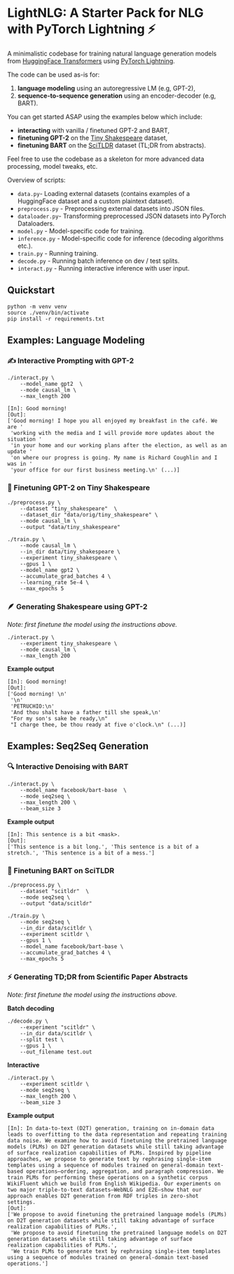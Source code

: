 # LightNLG: A Starter Pack for NLG with PyTorch Lightning :zap: 

A minimalistic codebase for training natural language generation models from [HuggingFace Transformers](https://huggingface.co/docs/transformers) using [PyTorch Lightning](https://www.pytorchlightning.ai).

The code can be used as-is for:
1) **language modeling** using an autoregressive LM (e.g, GPT-2),
2)  **sequence-to-sequence generation** using an encoder-decoder (e.g, BART).

You can get started ASAP using the examples below which include:
- **interacting** with vanilla / finetuned GPT-2 and BART,
- **finetuning GPT-2** on the [Tiny Shakespeare](https://github.com/jcjohnson/torch-rnn/blob/master/data/tiny-shakespeare.txt) dataset,
- **finetuning BART** on the [SciTLDR](https://huggingface.co/datasets/scitldr) dataset (TL;DR from abstracts).

Feel free to use the codebase as a skeleton for more advanced data processing, model tweaks, etc.

Overview of scripts:
- `data.py`- Loading external datasets (contains examples of a HuggingFace dataset and a custom plaintext dataset).
- `preprocess.py` - Preprocessing external datasets into JSON files.
- `dataloader.py`- Transforming preprocessed JSON datasets into PyTorch Dataloaders.
- `model.py` - Model-specific code for training.
- `inference.py` - Model-specific code for inference (decoding algorithms etc.).
- `train.py` - Running training.
- `decode.py` - Running batch inference on dev / test splits.
- `interact.py` - Running interactive inference with user input.

## Quickstart
```
python -m venv venv
source ./venv/bin/activate
pip install -r requirements.txt
```

## Examples: Language Modeling

### :writing_hand: Interactive Prompting with GPT-2
```
./interact.py \
    --model_name gpt2  \
    --mode causal_lm \
    --max_length 200
```

```
[In]: Good morning!
[Out]:
['Good morning! I hope you all enjoyed my breakfast in the café. We are '
 'working with the media and I will provide more updates about the situation '
 'in your home and our working plans after the election, as well as an update '
 'on where our progress is going. My name is Richard Coughlin and I was in '
 'your office for our first business meeting.\n' (...)]
```

### :book: Finetuning GPT-2 on Tiny Shakespeare
```
./preprocess.py \
    --dataset "tiny_shakespeare"  \
    --dataset_dir "data/orig/tiny_shakespeare" \
    --mode causal_lm \
    --output "data/tiny_shakespeare"
```
```
./train.py \
    --mode causal_lm \
    --in_dir data/tiny_shakespeare \
    --experiment tiny_shakespeare \
    --gpus 1 \
    --model_name gpt2 \
    --accumulate_grad_batches 4 \
    --learning_rate 5e-4 \
    --max_epochs 5
```

### :feather: Generating Shakespeare using GPT-2
*Note: first finetune the model using the instructions above.*
```
./interact.py \
    --experiment tiny_shakespeare \
    --mode causal_lm \
    --max_length 200
```
**Example output**
```
[In]: Good morning! 
[Out]:
['Good morning! \n'
 '\n'
 'PETRUCHIO:\n'
 'And thou shalt have a father till she speak,\n'
 "For my son's sake be ready,\n"
 "I charge thee, be thou ready at five o'clock.\n" (...)]
```


## Examples: Seq2Seq Generation

### :mag: Interactive Denoising with BART
```
./interact.py \
    --model_name facebook/bart-base  \
    --mode seq2seq \
    --max_length 200 \
    --beam_size 3
```

**Example output**
```
[In]: This sentence is a bit <mask>.
[Out]:
['This sentence is a bit long.', 'This sentence is a bit of a stretch.', 'This sentence is a bit of a mess.']
```


### :microscope: Finetuning BART on SciTLDR
```
./preprocess.py \
    --dataset "scitldr"  \
    --mode seq2seq \
    --output "data/scitldr"
```
```
./train.py \
    --mode seq2seq \
    --in_dir data/scitldr \
    --experiment scitldr \
    --gpus 1 \
    --model_name facebook/bart-base \
    --accumulate_grad_batches 4 \
    --max_epochs 5
```

### :zap: Generating TD;DR from Scientific Paper Abstracts
*Note: first finetune the model using the instructions above.*

**Batch decoding**
```
./decode.py \
    --experiment "scitldr" \
    --in_dir data/scitldr \
    --split test \
    --gpus 1 \
    --out_filename test.out
```

**Interactive**
```
./interact.py \
    --experiment scitldr \
    --mode seq2seq \
    --max_length 200 \
    --beam_size 3
```
**Example output**
```
[In]: In data-to-text (D2T) generation, training on in-domain data leads to overfitting to the data representation and repeating training data noise. We examine how to avoid finetuning the pretrained language models (PLMs) on D2T generation datasets while still taking advantage of surface realization capabilities of PLMs. Inspired by pipeline approaches, we propose to generate text by rephrasing single-item templates using a sequence of modules trained on general-domain text-based operations—ordering, aggregation, and paragraph compression. We train PLMs for performing these operations on a synthetic corpus WikiFluent which we build from English Wikipedia. Our experiments on two major triple-to-text datasets—WebNLG and E2E—show that our approach enables D2T generation from RDF triples in zero-shot settings.
[Out]:
['We propose to avoid finetuning the pretrained language models (PLMs) on D2T generation datasets while still taking advantage of surface realization capabilities of PLMs.',
 'We propose to avoid finetuning the pretrained language models on D2T generation datasets while still taking advantage of surface realization capabilities of PLMs.',
 'We train PLMs to generate text by rephrasing single-item templates using a sequence of modules trained on general-domain text-based operations.']

```